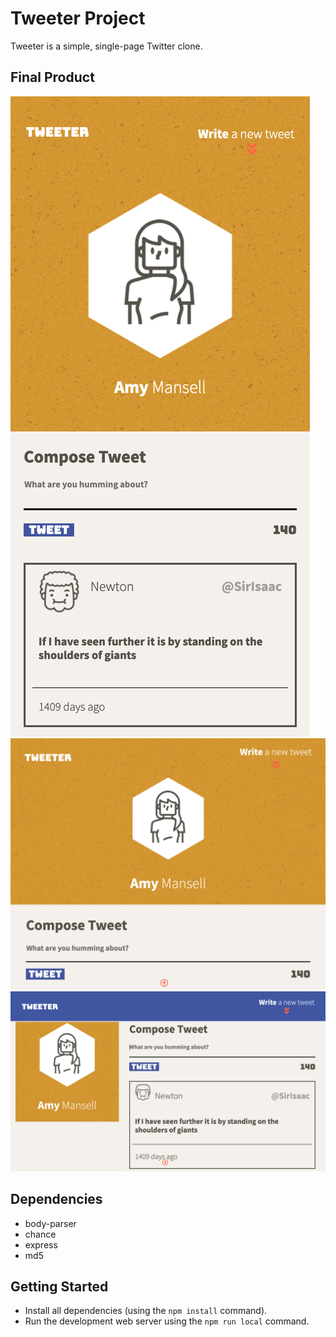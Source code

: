 # Tweeter Project

Tweeter is a simple, single-page Twitter clone.

## Final Product

!["Mobile version"](https://github.com/AtaAnsari/tweeter/blob/master/docs/mobile.png)
!["Tablet version"](https://github.com/AtaAnsari/tweeter/blob/master/docs/tablet.png)
!["Desktop Version"](https://github.com/AtaAnsari/tweeter/blob/master/docs/desktop.png)

## Dependencies

- body-parser
- chance
- express 
- md5 

## Getting Started

- Install all dependencies (using the `npm install` command).
- Run the development web server using the `npm run local` command.
